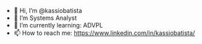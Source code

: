 - 👋 Hi, I’m @kassiobatista
- 👀 I’m Systems Analyst
- 🌱 I’m currently learning: ADVPL
- 📫 How to reach me: https://www.linkedin.com/in/kassiobatista/

<!---
kassiobatista/kassiobatista is a ✨ special ✨ repository because its `README.md` (this file) appears on your GitHub profile.
You can click the Preview link to take a look at your changes.
--->
